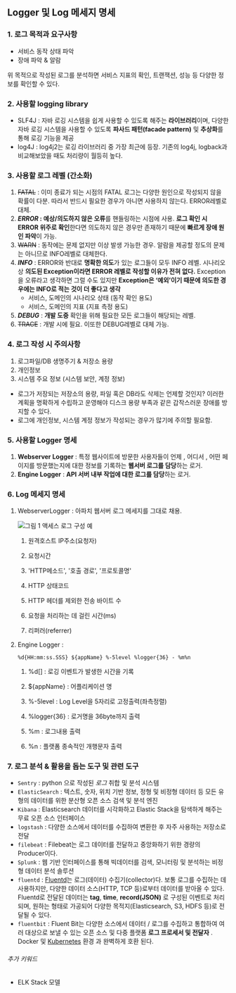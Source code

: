 ## Logger 및 Log 메세지 명세

### 1.  로그 목적과 요구사항

* 서비스 동작 상태 파악
* 장애 파악 & 알람

위 목적으로 작성된 로그를 분석하면 서비스 지표의 확인, 트랜잭션, 성능 등 다양한 정보를 확인할 수 있다.

### 2. 사용할 logging library

* SLF4J : 자바 로깅 시스템을 쉽게 사용할 수 있도록 해주는 **라이브러리**이며, 다양한 자바 로깅 시스템을 사용할 수 있도록 **파사드 패턴(facade pattern)** 및 **추상화**를 통해 로깅 기능을 제공
* log4J : log4j2는 로깅 라이브러리 중 가장 최근에 등장. 기존의 log4j, logback과 비교해보았을 때도 처리량이 월등히 높다.



### 3. 사용할 로그 레벨 (간소화)

1. ~~FATAL~~ : 이미 종료가 되는 시점의 FATAL 로그는 다양한 원인으로 작성되지 않을 확률이 다분. 따라서 반드시 필요한 경우가 아니면 사용하지 않는다. ERROR레벨로 대체.
2. ***ERROR* : 예상/의도하지 않은 오류**를 핸들링하는 시점에 사용. **로그 확인 시 ERROR 위주로 확인**한다면 의도하지 않은 경우만 존재하기 때문에 **빠르게 장애 원인 파악**이 가능.
3. ~~WARN~~ : 동작에는 문제 없지만 이상 발생 가능한 경우. 알람을 제공할 정도의 문제는 아니므로 INFO레벨로 대체한다.
4. ***INFO*** : ERROR와 반대로 **명확한 의도**가 있는 로그들이 모두 INFO 레벨. 시나리오 상 **의도된 Exception이라면 ERROR 레벨로 작성할 이유가 전혀 없다.** Exception을 오류라고 생각하면 그럴 수도 있지만 **Exception은 ‘예외’이기 때문에 의도한 경우에는 INFO로 적는 것이 더 좋다고 생각**
   * 서비스, 도메인의 시나리오 상태 (동작 확인 용도)
   * 서비스, 도메인의 지표 (지표 측정 용도)
5. ***DEBUG*** : **개발 도중** 확인을 위해 필요한 모든 로그들이 해당되는 레벨.
6. ~~TRACE~~ : 개발 시에 필요. 이또한 DEBUG레벨로 대체 가능.



###  4. 로그 작성 시 주의사항

1. 로그파일/DB 생명주기 & 저장소 용량
2. 개인정보
3. 시스템 주요 정보 (시스템 보안, 계정 정보)

* 로그가 저장되는 저장소의 용량, 파일 혹은 DB라도 삭제는 언제할 것인지? 이러한 계획을 명확하게 수립하고 운영해야 디스크 용량 부족과 같은 갑작스러운 장애를 방지할 수 있다.
* 로그에 개인정보, 시스템 계정 정보가 작성되는 경우가 많기에 주의할 필요함.



### 5. 사용할 Logger 명세

1. **Webserver Logger** : 특정 웹사이트에 방문한 사용자들이 언제 , 어디서 , 어떤 페이지를 방문했는지에 대한 정보를 기록하는 **웹서버 로그를 담당**하는 로거.
2. **Engine Logger** : **API 서버 내부 작업에 대한 로그를 담당**하는 로거.



### 6. Log 메세지 명세

1. WebserverLogger : 아파치 웹서버 로그 메세지를 그대로 채용.

   ![그림 1 액세스 로그 구성 예](https://d2.naver.com/content/images/2018/04/elastic_stack-01.png)

   1) 원격호스트 IP주소(요청자)

   2) 요청시간

   3) 'HTTP메소드', '호출 경로', '프로토콜명'

   4) HTTP 상태코드

   5) HTTP 헤더를 제외한 전송 바이트 수

   6) 요청을 처리하는 데 걸린 시간(ms)

   7) 리퍼러(referrer)

2. Engine Logger : 

   ```
   %d{HH:mm:ss.SSS} ${appName} %-5level %logger{36} - %m%n
   ```

   1) %d[] : 로깅 이벤트가 발생한 시간을 기록

   2) ${appName} : 어플리케이션 명

   3) %-5level : Log Level을 5자리로 고정출력(좌측정렬)

   4) %logger{36} : 로거명을 36byte까지 출력

   5) %m : 로그내용 출력 

   6) %n : 플랫폼 종속적인 개행문자 출력

   



### 7. 로그 분석 & 활용을 돕는 도구 및 관련 도구

- `Sentry` : python 으로 작성된 *로그* 취합 및 분석 시스템
- `ElasticSearch` :  텍스트, 숫자, 위치 기반 정보, 정형 및 비정형 데이터 등 모든 유형의 데이터를 위한 분산형 오픈 소스 검색 및 분석 엔진
- `Kibana` : Elasticsearch 데이터를 시각화하고 Elastic Stack을 탐색하게 해주는 무료 오픈 소스 인터페이스
- `logstash` : 다양한 소스에서 데이터를 수집하여 변환한 후 자주 사용하는 저장소로 전달
- `filebeat` : Filebeat는 로그 데이터를 전달하고 중앙화하기 위한 경량의 Producer이다.
- `Splunk` : 웹 기반 인터페이스를 통해 빅데이터를 검색, 모니터링 및 분석하는 비정형 데이터 분석 솔루션
- `fluentd` : [Fluentd](https://www.fluentd.org/)는 로그(데이터) 수집기(collector)다. 보통 로그를 수집하는 데 사용하지만, 다양한 데이터 소스(HTTP, TCP 등)로부터 데이터를 받아올 수 있다. Fluentd로 전달된 데이터는 **tag**, **time**, **record(JSON)** 로 구성된 이벤트로 처리되며, 원하는 형태로 가공되어 다양한 목적지(Elasticsearch, S3, HDFS 등)로 전달될 수 있다.
- `fluentbit` :   Fluent Bit는 다양한 소스에서 데이터 / 로그를 수집하고 통합하여 여러 대상으로 보낼 수 있는 오픈 소스 및 다중 플랫폼 **로그 프로세서 및 전달자** . Docker 및 [Kubernetes](https://fluentbit.io/kubernetes/) 환경 과 완벽하게 호환 된다.



######  추가 키워드

* ELK Stack 모델
